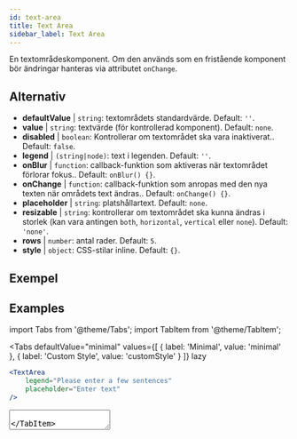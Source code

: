 ```yaml
---
id: text-area
title: Text Area
sidebar_label: Text Area
---
```


En textområdeskomponent. Om den används som en fristående komponent bör ändringar hanteras via attributet `onChange`.

## Alternativ

* __defaultValue__ | `string`: textområdets standardvärde. Default: `''`.
* __value__ | `string`: textvärde (för kontrollerad komponent). Default: `none`.
* __disabled__ | `boolean`: Kontrollerar om textområdet ska vara inaktiverat.. Default: `false`.
* __legend__ | `(string|node)`: text i legenden. Default: `''`.
* __onBlur__ | `function`: callback-funktion som aktiveras när textområdet förlorar fokus.. Default: `onBlur() {}`.
* __onChange__ | `function`: callback-funktion som anropas med den nya texten när områdets text ändras.. Default: `onChange() {}`.
* __placeholder__ | `string`: platshållartext. Default: `none`.
* __resizable__ | `string`: kontrollerar om textområdet ska kunna ändras i storlek (kan vara antingen `both`, `horizontal`, `vertical` eller `none`). Default: `'none'`.
* __rows__ | `number`: antal rader. Default: `5`.
* __style__ | `object`: CSS-stilar inline. Default: `{}`.


## Exempel

## Examples

import Tabs from '@theme/Tabs';
import TabItem from '@theme/TabItem';

<Tabs
    defaultValue="minimal"
    values={[
        { label: 'Minimal', value: 'minimal' },
        { label: 'Custom Style', value: 'customStyle' }
    ]}
    lazy
>

<TabItem value="minimal">

```jsx live
<TextArea
    legend="Please enter a few sentences"
    placeholder="Enter text"
/>
```

</TabItem>

<TabItem value="customStyle">

<TextArea
    legend="Please enter a few sentences"
    placeholder="Enter text"
    style={{
        fontSize: 33,
        fontFamily: 'Georgia', 
        boxShadow: '0 0 4px black',
        background: 'rgb(238,174,202)', 
        background: 'radial-gradient(circle, rgba(255, 255, 0, 0.3) 44%, white 100%)' 
    }}
/>

</TabItem>

</Tabs>
